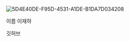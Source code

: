 ![5D4E40DE-F95D-4531-A1DE-B1DA7D034208](C:\Users\USER\Desktop\5D4E40DE-F95D-4531-A1DE-B1DA7D034208.jpeg)

이름 이재하

깃허브


